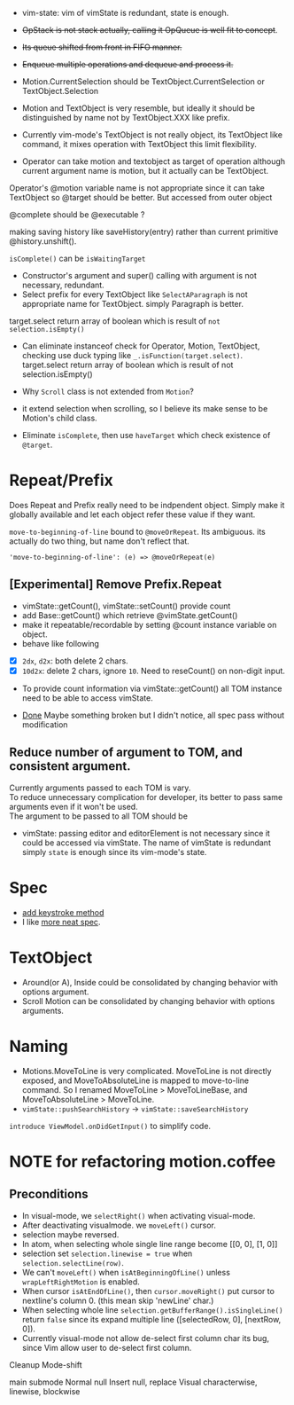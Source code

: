 - vim-state: vim of vimState is redundant, state is enough.
- ~~OpStack is not stack actually, calling it OpQueue is well fit to concept~~.
 - ~~Its queue shifted from front in FIFO manner.~~
 - ~~Enqueue multiple operations and dequeue and process it.~~
- Motion.CurrentSelection should be TextObject.CurrentSelection or TextObject.Selection

- Motion and TextObject is very resemble, but ideally it should be distinguished by name not by TextObject.XXX like prefix.

- Currently vim-mode's TextObject is not really object, its TextObject like command, it mixes operation with TextObject this limit flexibility.

- Operator can take motion and textobject as target of operation although current argument name is motion, but it actually can be TextObject.

Operator's @motion variable name is not appropriate since it can take TextObject so @target should be better.
But accessed from outer object

@complete should be @executable ?

making saving history like saveHistory(entry) rather than current primitive @history.unshift().

`isComplete()` can be `isWaitingTarget`

- Constructor's argument and super() calling with argument is not necessary, redundant.
- Select prefix for every TextObject like `SelectAParagraph` is not appropriate name for TextObject. simply Paragraph is better.

target.select return array of boolean which is result of `not selection.isEmpty()`

- Can eliminate instanceof check for Operator, Motion, TextObject, checking use duck typing like `_.isFunction(target.select)`.
target.select return array of boolean which is result of not selection.isEmpty()

- Why `Scroll` class is not extended from `Motion`?
 - it extend selection when scrolling, so I believe its make sense to be Motion's child class.

- Eliminate `isComplete`, then use `haveTarget` which check existence of `@target`.

# Repeat/Prefix

Does Repeat and Prefix really need to be indpendent object.
Simply make it globally available and let each object refer these value if they want.

`move-to-beginning-of-line` bound to `@moveOrRepeat`.
Its ambiguous. its actually do two thing, but name don't reflect that.

```
'move-to-beginning-of-line': (e) => @moveOrRepeat(e)
```

## [Experimental] Remove Prefix.Repeat
- vimState::getCount(), vimState::setCount() provide count
- add Base::getCount() which retrieve @vimState.getCount()
- make it repeatable/recordable by setting @count instance variable on object.
- behave like following
 - [x] `2dx`, `d2x`: both delete 2 chars.
 - [x] `10d2x`: delete 2 chars, ignore `10`. Need to reseCount() on non-digit input.
- To provide count information via vimState::getCount() all TOM instance need to be able to access vimState.


* [Done](https://github.com/t9md/vim-mode/commit/9b7d18e6a799304241ce7f168c496b9e6a64bf98)
Maybe something broken but I didn't notice, all spec pass without modification

## Reduce number of argument to TOM, and consistent argument.
Currently arguments passed to each TOM is vary.  
To reduce unnecessary complication for developer, its better to pass same arguments even if it won't be used.  
The argument to be passed to all TOM should be
 - vimState: passing editor and editorElement is not necessary since it could be accessed via vimState.
The name of vimState is redundant simply `state` is enough since its vim-mode's state.

# Spec

- [add keystroke method](https://github.com/t9md/vim-mode/commit/a111105dd8a018425a5a0aff3afbf04c46ca93b2)
- I like [more neat spec](https://github.com/t9md/vim-mode/commit/987077e033b81f913b2503119bb05f3e202f9696).

# TextObject
- Around(or A), Inside could be consolidated by changing behavior with options argument.  
- Scroll Motion can be consolidated by changing behavior with options arguments.

# Naming

- Motions.MoveToLine is very complicated.
  MoveToLine is not directly exposed, and MoveToAbsoluteLine is mapped to move-to-line command.
  So I renamed MoveToLine > MoveToLineBase, and MoveToAbsoluteLine > MoveToLine.
- `vimState::pushSearchHistory` -> `vimState::saveSearchHistory`

`introduce ViewModel.onDidGetInput()` to simplify code.

# NOTE for refactoring motion.coffee

## Preconditions

- In visual-mode, we `selectRight()` when activating visual-mode.
- After deactivating visualmode. we `moveLeft()` cursor.
- selection maybe reversed.
- In atom, when selecting whole single line range become [[0, 0], [1, 0]]
- selection set `selection.linewise = true` when `selection.selectLine(row)`.
- We can't `moveLeft()` when `isAtBeginningOfLine()` unless `wrapLeftRightMotion` is enabled.
- When cursor `isAtEndOfLine()`, then `cursor.moveRight()` put cursor to nextline's column 0. (this mean skip 'newLine' char.)
- When selecting whole line `selection.getBufferRange().isSingleLine()` return `false` since its expand multiple line ([selectedRow, 0], [nextRow, 0]).
- Currently visual-mode not allow de-select first column char its bug, since Vim allow user to de-select first column.


Cleanup Mode-shift

main   submode
Normal null
Insert null, replace
Visual characterwise, linewise, blockwise
